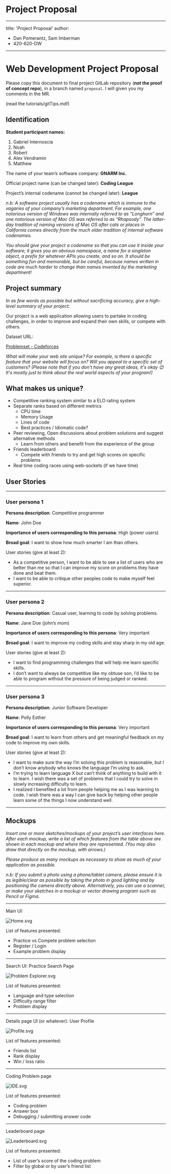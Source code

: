 # Project Proposal

---

title:  'Project Proposal'
author:

- Dan Pomerantz, Sam Imberman
- 420-620-DW

---

# Web Development Project Proposal

Please copy this document to final project GitLab repository (**not the proof of concept repo**), in a branch named `proposal`. I will given you my comments in the MR.

(read the tutorials/gitTips.md!)

## Identification

**Student participant names:**

1. Gabriel Internoscia
2. Noah
3. Robert
4. Alex Vendramin
5. Matthew

The name of your team’s software company: **GNARM Inc.**

Official project name (can be changed later): **Coding League**

Project’s internal codename (cannot be changed later): **League**

*n.b: A software project usually has a codename which is immune to the vagaries of your company’s marketing department. For example, one notorious version of Windows was internally referred to as “Longhorn” and one notorious version of Mac OS was referred to as “Rhapsody”. The latter-day tradition of naming versions of Mac OS after cats or places in California comes directly from the much older tradition of internal software codenames.*

*You should give your project a codename so that you can use it inside your software; it gives you an obvious namespace, a name for a singleton object, a prefix for whatever APIs you create, and so on. It should be something fun and memorable, but be careful, because names written in code are much harder to change than names invented by the marketing department!*

## Project summary

*In as few words as possible but without sacrificing accuracy, give a high-level summary of your project:*

Our project is a web application allowing users to partake in coding challenges, in order to improve and expand their own skills, or compete with others.

Dataset URL: 

[Problemset - Codeforces](https://codeforces.com/problemset/)

*What will make your web site unique? For example, is there a specific feature that your website will focus on? Will you appeal to a specific set of customers? (Please note that if you don't have any great ideas, it's okay 😊 It's mostly just to think about the real world aspects of your program!)*

## **What makes us unique?**

- Competitive ranking system similar to a ELO rating system
- Separate ranks based on different metrics
    - CPU time
    - Memory Usage
    - Lines of code
    - Best practices / Idiomatic code?
- Peer reviewing, Open discussions about problem solutions and suggest alternative methods
    - Learn from others and benefit from the experience of the group
- Friends leaderboard
    - Compete with friends to try and get high scores on specific problems
- Real time coding races using web-sockets (if we have time)

## User Stories

---

### User persona 1

**Persona description**: Competitive programmer

**Name**: John Doe

**Importance of users corresponding to this persona**: High (power users)

**Broad goal**: I want to show how much smarter I am than others.

User stories (give at least 2):

- As a competitive person, I want to be able to see a list of users who are better than me so that I can improve my score on problems they have done and beat them.
- I want to be able to critique other peoples code to make myself feel superior.

---

### User persona 2

**Persona description**: Casual user, learning to code by solving problems.

**Name**: Jane Doe (john’s mom)

**Importance of users corresponding to this persona**: Very important

**Broad goal**: I want to improve my coding skills and stay sharp in my old age.

User stories (give at least 2):

- I want to find programming challenges that will help me learn specific skills.
- I don’t want to always be competitive like my obtuse son, I’d like to be able to program without the pressure of being judged or ranked.

---

### User persona 3

**Persona description**: Junior Software Developer 

**Name**: Polly Esther

**Importance of users corresponding to this persona**: Very important 

**Broad goal**: I want to learn from others and get meaningful feedback on my code to improve my own skills.

User stories (give at least 2):

- I want to make sure the way I’m solving this problem is reasonable, but I don’t know anybody who knows the language I’m using to ask.
- I’m trying to learn language X but can’t think of anything to build with it to learn. I wish there was a set of problems that I could try to solve in slowly increasing difficulty to learn.
- I realized I benefited a lot from people helping me as I was learning to code. I wish there was a way I can give back by helping other people learn some of the things I now understand well.

---

## Mockups

*Insert one or more sketches/mockups of your project’s user interfaces here. After each mockup, write a list of which features from the table above are shown in each mockup and where they are represented. (You may also draw that directly on the mockup, with arrows.)*

*Please produce as many mockups as necessary to show as much of your application as possible.*

*n.b: If you submit a photo using a phone/tablet camera, please ensure it is as legible/clear as possible by taking the photo in good lighting and by positioning the camera directly above. Alternatively, you can use a scanner, or make your sketches in a mockup or vector drawing program such as Pencil or Figma.*

---

Main UI:

![Home.svg](Proposal_Images\Home.svg)

List of features presented:

- Practice vs Compete problem selection
- Register / Login
- Example problem display

---

Search UI: Practice Search Page

![Problem Explorer.svg](Proposal_Images/Problem%20Explorer.svg)

List of features presented:

- Language and type selection
- Difficulty range filter
- Problem display

---

Details page UI (or whatever): User Profile

![Profile.svg](Proposal_Images/Profile.svg)

List of features presented:

- Friends list
- Rank display
- Win / loss ratio

---

Coding Problem page

![IDE.svg](Proposal_Images/IDE.svg)

List of features presented:

- Coding problem
- Answer box
- Debugging / submitting answer code

---

Leaderboard page

![Leaderboard.svg](Proposal_Images/Leaderboard.svg)

List of features presented:

- List of user’s score of the coding problem
- Filter by global or by user’s friend list